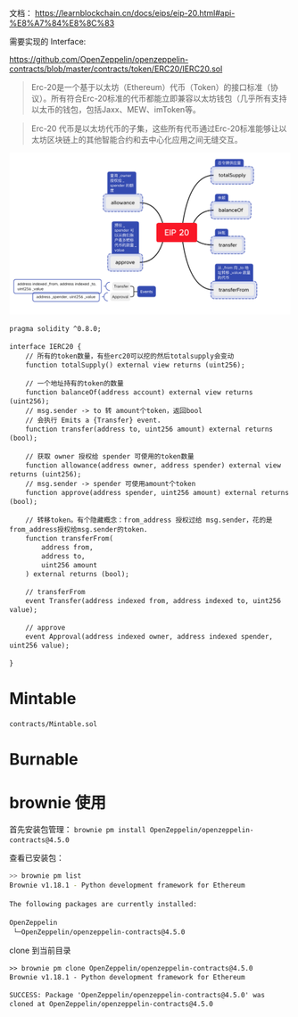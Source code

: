 文档：
https://learnblockchain.cn/docs/eips/eip-20.html#api-%E8%A7%84%E8%8C%83

需要实现的 Interface:

https://github.com/OpenZeppelin/openzeppelin-contracts/blob/master/contracts/token/ERC20/IERC20.sol

> Erc-20是一个基于以太坊（Ethereum）代币（Token）的接口标准（协议）。所有符合Erc-20标准的代币都能立即兼容以太坊钱包（几乎所有支持以太币的钱包，包括Jaxx、MEW、imToken等。

> Erc-20 代币是以太坊代币的子集，这些所有代币通过Erc-20标准能够让以太坊区块链上的其他智能合约和去中心化应用之间无缝交互。

![img_1.png](img_1.png)

```solidity
pragma solidity ^0.8.0;

interface IERC20 {
    // 所有的token数量，有些erc20可以挖的然后totalsupply会变动
    function totalSupply() external view returns (uint256);

    // 一个地址持有的token的数量
    function balanceOf(address account) external view returns (uint256);
    // msg.sender -> to 转 amount个token，返回bool
    // 会执行 Emits a {Transfer} event.
    function transfer(address to, uint256 amount) external returns (bool);
    
    // 获取 owner 授权给 spender 可使用的token数量
    function allowance(address owner, address spender) external view returns (uint256);
    // msg.sender -> spender 可使用amount个token
    function approve(address spender, uint256 amount) external returns (bool);
    
    // 转移token。有个隐藏概念：from_address 授权过给 msg.sender，花的是from_address授权给msg.sender的token.
    function transferFrom(
        address from,
        address to,
        uint256 amount
    ) external returns (bool);
    
    // transferFrom
    event Transfer(address indexed from, address indexed to, uint256 value);
    
    // approve
    event Approval(address indexed owner, address indexed spender, uint256 value);

}
```
# Mintable

`contracts/Mintable.sol`

# Burnable

# brownie 使用
首先安装包管理：
`brownie pm install OpenZeppelin/openzeppelin-contracts@4.5.0`

查看已安装包：
```bash
>> brownie pm list
Brownie v1.18.1 - Python development framework for Ethereum

The following packages are currently installed:

OpenZeppelin
 └─OpenZeppelin/openzeppelin-contracts@4.5.0
```
clone 到当前目录
```solidity
>> brownie pm clone OpenZeppelin/openzeppelin-contracts@4.5.0 
Brownie v1.18.1 - Python development framework for Ethereum

SUCCESS: Package 'OpenZeppelin/openzeppelin-contracts@4.5.0' was cloned at OpenZeppelin/openzeppelin-contracts@4.5.0
```



